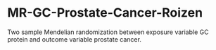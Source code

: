 # MR-GC-Prostate-Cancer-Roizen
Two sample Mendelian randomization between exposure variable GC protein and outcome variable prostate cancer.
